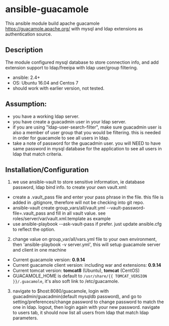 # ansible-guacamole

This ansible module build apache guacamole https://guacamole.apache.org/ with mysql and ldap extensions as authentication source.

## Description

The module configured mysql database to store connection info, and add extension support to ldap/freeipa with ldap user/group filtering.   
  * ansible: 2.4+
  * OS: Ubuntu 16.04 and Centos 7
  * should work with earlier version, not tested.
## Assumption:
   * you have a working ldap server. 
   * you have create a guacadmin user in your ldap server.
   * if you are using "ldap-user-search-filter", make sure guacadmin user is also a member of user group that you would be filtering. this is needed in order for guacamole to see all users in ldap.
   * take a note of password for the guacadmin user. you will NEED to have same password in mysql database for the application to see all users in ldap that match criteria.
   
   
## Installation/Configuration

1.  we use ansible-vault to store sensitive information, ie database password, ldap bind info. to create your own vault.xml: 
   * create a .vault_pass file and enter your pass phrase in the file. 
     this file is added in .gitignore, therefore will not be checking into git repo. 
   * ansible-vault create group_vars/all/vault.yml --vault-password-file=.vault_pass
   and fill in all vault value. see roles/server/var/vault.xml.template as example
   * use ansible-playbook --ask-vault-pass if prefer. just update ansible.cfg to reflect the option.
   
2. change value on group_var/all/vars.yml file to your own environment, then 'ansible-playbook -v server.yml',  this will setup guacamole server and client in one machine

  * Current guacamole version: **0.9.14**  
  * Current guacamole client version: including war  and extensions: **0.9.14**  
  * Current tomcat version: **tomcat8** (Ubuntu), **tomcat** (CentOS)  
  * GUACAMOLE_HOME is default to `/usr/share/{{ TOMCAT_VERSION }}/.guacamole`, it's also soft link to /etc/guacamole.  
  

3.  navigate to $host:8080/guacamole, login with guacadmin/guacadmin(default mysqldb password), and go to setting/preferences/change password to change password to match the one in ldap. logout, then login again with your new password. 
navigate to users tab, it should now list all users from ldap that match ldap parameters.












